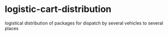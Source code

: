 # logistic-cart-distribution

logistical distribution of packages for dispatch by several vehicles to several places
